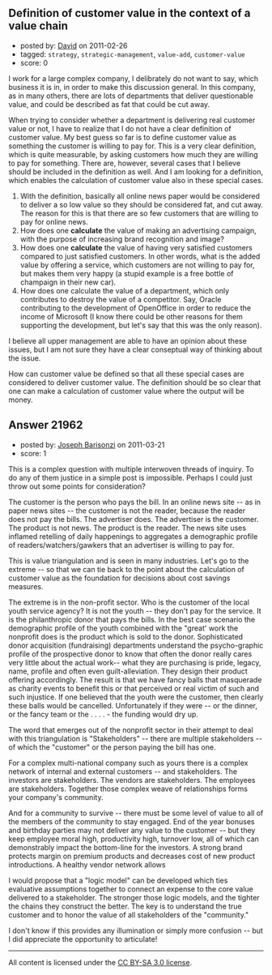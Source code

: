 ## Definition of customer value in the context of a value chain

- posted by: [David](https://stackexchange.com/users/-1/2684-david) on 2011-02-26
- tagged: `strategy`, `strategic-management`, `value-add`, `customer-value`
- score: 0

I work for a large complex company, I delibrately do not want to say, which business it is in, in order to make this discussion general. In this company, as in many others, there are lots of departments that deliver questionable value, and could be described as fat that could be cut away.

When trying to consider whether a department is delivering real customer value or not, I have to realize that I do not have a clear definition of customer value. My best guess so far is to define customer value as something the customer is willing to pay for. This is a very clear definition, which is quite measurable, by asking customers how much they are willing to pay for something. There are, however, several cases that I believe should be included in the definition as well. And I am looking for a definition, which enables the calculation of customer value also in these special cases. 

 1. With the definition, basically all online news paper would be considered to deliver a so low value so they should be considered fat, and cut away. The reason for this is that there are so few customers that are willing to pay for online news.
 2. How does one **calculate** the value of making an advertising campaign, with the purpose of increasing brand recognition and image?
 3. How does one **calculate** the value of having very satisfied customers compared to just satisfied customers. In other words, what is the added value by offering a service, which customers are not willing to pay for, but makes them very happy (a stupid example is a free bottle of champaign in their new car).
 4. How does one calculate the value of a department, which only contributes to destroy the value of a competitor. Say, Oracle contributing to the development of OpenOffice in order to reduce the income of Microsoft (I know there could be other reasons for them supporting the development, but let's say that this was the only reason).

I believe all upper management are able to have an opinion about these issues, but I am not sure they have a clear conseptual way of thinking about the issue.

How can customer value be defined so that all these special cases are considered to deliver customer value. The definition should be so clear that one can make a calculation of customer value where the output will be money.


## Answer 21962

- posted by: [Joseph Barisonzi](https://stackexchange.com/users/-1/8791-joseph-barisonzi) on 2011-03-21
- score: 1

This is a complex question with multiple interwoven threads of inquiry. To do any of them justice in a simple post is impossible. Perhaps I could just throw out some points for consideration? 

The customer is the person who pays the bill. In an online news site -- as in paper news sites -- the customer is not the reader, because the reader does not pay the bills. The advertiser does. The advertiser is the customer. The product is not news. The product is the reader. The news site uses inflamed retelling of daily happenings to aggregates a demographic profile of readers/watchers/gawkers that an advertiser is willing to pay for. 

This is value triangulation and is seen in many industries. Let's go to the extreme -- so that we can tie back to the point about the calculation of customer value as the foundation for decisions about cost savings measures. 

The extreme is in the non-profit sector. Who is the customer of the local youth service agency? It is not the youth -- they don't pay for the service. It is the philanthropic donor that pays the bills. In the best case scenario the demographic profile of the youth combined with the "great' work the nonprofit does is the product which is sold to the donor. Sophisticated donor acquisition (fundraising) departments understand the psycho-graphic profile of the prospective donor to know that often the donor really cares very little about the actual work-- what they are purchasing is pride, legacy, name, profile and often even guilt-alleviation. They design their product offering accordingly. The result is that we have fancy balls that masquerade as charity events to benefit this or that perceived or real victim of such and such injustice. If one believed that the youth were the customer, then clearly these balls would be cancelled. Unfortunately if they were -- or the dinner, or the fancy team or the . . . . - the funding would dry up. 

The word that emerges out of the nonprofit sector in their attempt to deal with this triangulation is "Stakeholders" -- there are multiple stakeholders -- of which the "customer" or the person paying the bill has one.

For a complex multi-national company such as yours there is a complex network of internal and external customers -- and stakeholders. The investors are stakeholders. The vendors are stakeholders. The employees are stakeholders. Together those complex weave of relationships forms your company's community. 

And for a community to survive -- there must be some level of value to all of the members of the community to stay engaged. End of the year bonuses and birthday parties may not deliver any value to the customer -- but they keep employee moral high, productivity high, turnover low, all of which can demonstrably impact the bottom-line for the investors. A strong brand protects margin on premium products and decreases cost of new product introductions. A healthy vendor network allows 

I would propose that a "logic model" can be developed which ties evaluative assumptions together to connect an expense to the core value delivered to a stakeholder. The stronger those logic models, and the tighter the chains they construct the better. The key is to understand the true customer and to honor the value of all stakeholders of the "community."

I don't know if this provides any illumination or simply more confusion -- but I did appreciate the opportunity to articulate!



---

All content is licensed under the [CC BY-SA 3.0 license](https://creativecommons.org/licenses/by-sa/3.0/).

